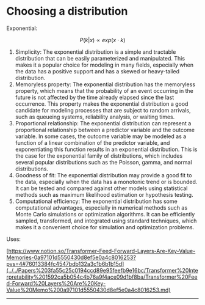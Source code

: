 # Choosing a distribution

Exponential:

$$
P(k | x) ∝ exp(x \cdot k)
$$

1. Simplicity: The exponential distribution is a simple and tractable distribution that can be easily parameterized and manipulated. This makes it a popular choice for modeling in many fields, especially when the data has a positive support and has a skewed or heavy-tailed distribution.
2. Memoryless property: The exponential distribution has the memoryless property, which means that the probability of an event occurring in the future is not affected by the time already elapsed since the last occurrence. This property makes the exponential distribution a good candidate for modeling processes that are subject to random arrivals, such as queueing systems, reliability analysis, or waiting times.
3. Proportional relationship: The exponential distribution can represent a proportional relationship between a predictor variable and the outcome variable. In some cases, the outcome variable may be modeled as a function of a linear combination of the predictor variable, and exponentiating this function results in an exponential distribution. This is the case for the exponential family of distributions, which includes several popular distributions such as the Poisson, gamma, and normal distributions.
4. Goodness of fit: The exponential distribution may provide a good fit to the data, especially when the data has a monotonic trend or is bounded. It can be tested and compared against other models using statistical methods such as maximum likelihood estimation or hypothesis testing.
5. Computational efficiency: The exponential distribution has some computational advantages, especially in numerical methods such as Monte Carlo simulations or optimization algorithms. It can be efficiently sampled, transformed, and integrated using standard techniques, which makes it a convenient choice for simulation and optimization problems.

Uses:

[https://www.notion.so/Transformer-Feed-Forward-Layers-Are-Key-Value-Memories-0a97101d5550430d8ef5e0a4c8016253?pvs=4#76013384fc4547bdb132a3c1b6b1b15d](../../Papers%203fa55c25c0194ccd89e95feefb9e16bc/Transformer%20Interpretability%201592ca5b054c4b76a9f4ace09d1bf8ba/Transformer%20Feed-Forward%20Layers%20Are%20Key-Value%20Memo%200a97101d5550430d8ef5e0a4c8016253.md)

---